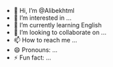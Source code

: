 - 👋 Hi, I’m @Alibekhtml
- 👀 I’m interested in ...
- 🌱 I’m currently learning English
- 💞️ I’m looking to collaborate on ...
- 📫 How to reach me ...
- 😄 Pronouns: ...
- ⚡ Fun fact: ...

<!---
Alibekhtml/Alibekhtml is a ✨ special ✨ repository because its `README.md` (this file) appears on your GitHub profile.
You can click the Preview link to take a look at your changes.
--->
